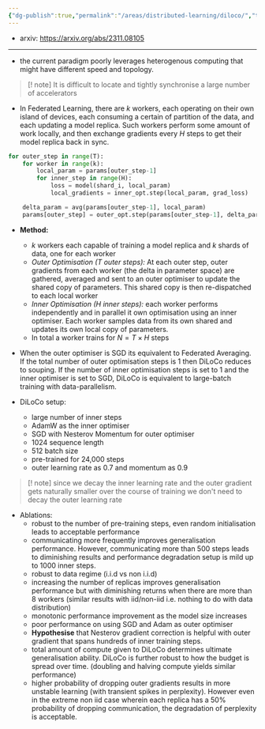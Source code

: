 ```yaml
---
{"dg-publish":true,"permalink":"/areas/distributed-learning/diloco/","tags":["distributed-learning","diloco"]}
---
```


* arxiv: https://arxiv.org/abs/2311.08105
---
* the current paradigm poorly leverages heterogenous computing that might have different speed and topology.

> [! note] It is difficult to locate and tightly synchronise a large number of accelerators 

* In Federated Learning, there are $k$ workers, each operating on their own island of devices, each consuming a certain of partition of the data, and each updating a model replica. Such workers perform some amount of work locally, and then exchange gradients every $H$ steps to get their model replica back in sync.

```python
for outer_step in range(T):
	for worker in range(k):
		local_param = params[outer_step-1]
		for inner_step in range(H):
			loss = model(shard_i, local_param)
			local_gradients = inner_opt.step(local_param, grad_loss)

	delta_param = avg(params[outer_step-1], local_param)
	params[outer_step] = outer_opt.step(params[outer_step-1], delta_param)
```

* **Method:**
	* $k$ workers each capable of training a model replica and $k$ shards of data, one for each worker
	* *Outer Optimisation ($T$ outer steps):* At each outer step, outer gradients from each worker (the delta in parameter space) are gathered, averaged and sent to an outer optimiser to update the shared copy of parameters. This shared copy is then re-dispatched to each local worker
	* *Inner Optimisation ($H$ inner steps):* each worker performs independently and in parallel it own optimisation using an inner optimiser. Each worker samples data from its own shared and updates its own local copy of parameters.
	* In total a worker trains for $N = T \times H$ steps

* When the outer optimiser is SGD its equivalent to Federated Averaging. If the total number of outer optimisation steps is 1 then DiLoCo reduces to souping. If the number of inner optimisation steps is set to 1 and the inner optimiser is set to SGD, DiLoCo is equivalent to large-batch training with data-parallelism.

* DiLoCo setup: 
	* large number of inner steps
	* AdamW as the inner optimiser
	* SGD with Nesterov Momentum for outer optimiser
	* 1024 sequence length
	* 512 batch size
	* pre-trained for 24,000 steps
	* outer learning rate as 0.7 and momentum as 0.9

> [! note] since we decay the inner learning rate and the outer gradient gets naturally smaller over the course of training we don't need to decay the outer learning rate

* Ablations:
	* robust to the number of pre-training steps, even random initialisation leads to acceptable performance
	* communicating more frequently improves generalisation performance. However, communicating more than 500 steps leads to diminishing results and performance degradation setup is mild up to 1000 inner steps.
	* robust to data regime (i.i.d vs non i.i.d)
	* increasing the number of replicas improves generalisation performance but with diminishing returns when there are more than 8 workers (similar results with iid/non-iid i.e. nothing to do with data distribution)
	* monotonic performance improvement as the model size increases
	* poor performance on using SGD and Adam as outer optimiser
	* **Hypothesise** that Nesterov gradient correction is helpful with outer gradient that spans hundreds of inner training steps.
	* total amount of compute given to DiLoCo determines ultimate generalisation ability. DiLoCo is further robust to how the budget is spread over time. (doubling and halving compute yields similar performance)
	* higher probability of dropping outer gradients results in more unstable learning (with transient spikes in perplexity). However even in the extreme non iid case wherein each replica has a 50% probability of dropping communication, the degradation of perplexity is acceptable.

